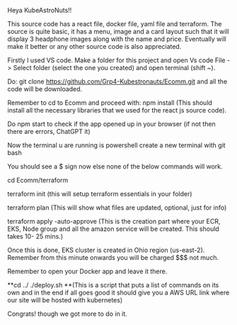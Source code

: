 Heya KubeAstroNuts!!

 This source code has a react file, docker file, yaml file and terraform. 
 The source is quite basic, it has a menu, image and a card layout such that it will display 3 headphone images along with the name and price. Eventually will make it better or any other source code is also appreciated.

Firstly I used VS code. Make a folder for this project and open Vs code File -> Select folder (select the one you created) and open terminal (shift ~). 

Do: git clone https://github.com/Grp4-Kubestronauts/Ecomm.git and all the code will be downloaded. 

Remember to cd to Ecomm and proceed with: npm install (This should install all the necessary libraries that we used for the react js source code).

Do npm start to check if the app opened up in your browser (if not then there are errors, ChatGPT it)

Now the terminal u are running is powershell create a new terminal with git bash 

You should see a $ sign now else none of the below commands will work.

cd Ecomm/terraform 

terraform init (this will setup terraform essentials in your folder)

terraform plan (This will show what files are updated, optional, just for info)

terraform apply -auto-approve (This is the creation part where your ECR, EKS, Node group and all the amazon service will be created. This should takes 10- 25 mins.)

Once this is done, EKS cluster is created in Ohio region (us-east-2). Remember from this minute onwards you will be charged $$$ not much.

Remember to open your Docker app and leave it there.

**cd ../
./deploy.sh **(This is a script that puts a list of commands on its own and in the end if all goes good it should give you a AWS URL link where our site will be hosted with kubernetes)

Congrats! though we got more to do in it.
